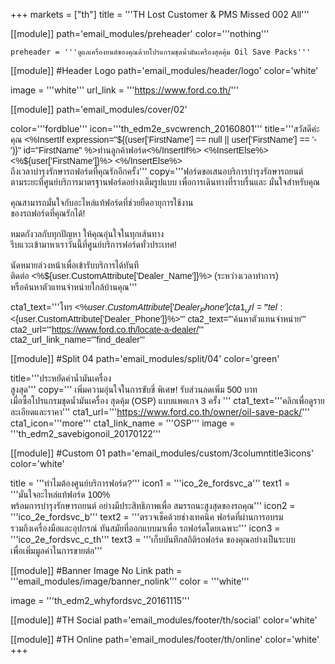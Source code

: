 +++
markets = ["th"]
title = '''TH Lost Customer & PMS Missed 002 All'''

[[module]]
path='email_modules/preheader'
color='''nothing'''

	preheader = '''ดูแลเครื่องยนต์ของคุณด้วยโปรแกรมชุดน้ำมันเครื่องสุดคุ้ม Oil Save Packs'''

[[module]] #Header Logo
path='email_modules/header/logo'
color='white'

  image = '''white'''
  url_link = '''https://www.ford.co.th/'''

[[module]]
path='email_modules/cover/02'

color='''fordblue'''
icon='''th_edm2e_svcwrench_20160801'''
title='''<span style="font-family:Tahoma, Verdana, Sans-serif">สวัสดีค่ะ คุณ <%InsertIf expression="${(user['FirstName'] == null || user['FirstName'] == '-')}" id="FirstName" %>ท่านลูกค้าฟอร์ด<%/InsertIf%> <%InsertElse%> <%${user['FirstName']}%> <%/InsertElse%><br />ถึงเวลาบำรุงรักษารถฟอร์ดที่คุณรักอีกครั้ง</span>'''
copy='''<span style="font-family:Tahoma, Verdana, Sans-serif"><span style="white-space:nowrap;">ฟอร์ดขอเสนอบริการบำรุงรักษารถยนต์</span> <br />
<span style="white-space:nowrap;"> ตามระยะที่ศูนย์บริการมาตรฐานฟอร์ดอย่างเต็มรูปแบบ</span> 
<span style="white-space:nowrap;"> เพื่อการเดินทางที่ราบรื่น</span>และ
<span style="white-space:nowrap;">มั่นใจสำหรับคุณ</span>
<br /><br />
<span style="white-space:nowrap;">คุณสามารถมั่นใจกับอะไหล่แท้ฟอร์ดที่ช่วยยืดอายุการใช้งาน</span><br />
<span style="white-space:nowrap;">ของรถฟอร์ดที่คุณรักได้!</span>
<br /><br />
<span style="white-space:nowrap;">หมดกังวลกับทุกปัญหา ให้คุณอุ่นใจในทุกเส้นทาง</span><br />
<span style="white-space:nowrap;">รีบแวะเข้ามาหาเราวันนี้ที่ศูนย์บริการฟอร์ดทั่วประเทศ!</span><br /><br />
<span style="white-space:nowrap;">นัดหมายล่วงหน้าเพื่อเข้ารับบริการได้ทันที</span> <br />
<span style="white-space:nowrap;">ติดต่อ <%${user.CustomAttribute['Dealer_Name']}%></span> <span style="white-space:nowrap;">(ระหว่างเวลาทำการ)</span><br />
<span style="white-space:nowrap;">หรือค้นหาตัวแทนจำหน่ายใกล้บ้านคุณ</span></span>'''

cta1_text='''<span style="font-family:Tahoma, Verdana, Sans-serif">โทร <%${user.CustomAttribute['Dealer_Phone']}%></span>'''
cta1_url='''tel:<%${user.CustomAttribute['Dealer_Phone']}%>'''
cta2_text='''<span style="font-family:Tahoma, Verdana, Sans-serif">ค้นหาตัวแทนจำหน่าย</span>'''
cta2_url='''https://www.ford.co.th/locate-a-dealer/'''
cta2_url_link_name='''find_dealer'''


[[module]] #Split 04
path='email_modules/split/04'
color='green'

  title='''<span style="font-family:Tahoma, Verdana, Sans-serif">ประหยัดค่าน้ำมันเครื่อง<br />สูงสุด</span>'''
  copy='''<span style="font-family:Tahoma, Verdana, Sans-serif;">
                                  <span style="white-space:nowrap;">เพิ่มความอุ่นใจในการขับขี่ พิเศษ!</span> 
                                    <span style="white-space:nowrap;">รับส่วนลดเพิ่ม 500 บาท</span> 
                                    <span style="white-space:nowrap;">เมื่อซื้อโปรแกรมชุดน้ำมันเครื่อง</span>
                                    <span style="white-space:nowrap;">สุดคุ้ม (OSP)</span> 
                                    <span style="white-space:nowrap;">แบบแพคเกจ 3 ครั้ง</span>
                                </span>'''
  cta1_text='''<span style="font-family:Tahoma, Verdana, Sans-serif">คลิกเพื่อดูรายละเอียดและราคา</span>'''
cta1_url='''https://www.ford.co.th/owner/oil-save-pack/'''
cta1_icon='''more'''
cta1_link_name = '''OSP'''
image = '''th_edm2_savebigonoil_20170122'''


[[module]] #Custom 01
path='email_modules/custom/3columntitle3icons'
color='white'

  title = '''<span style="font-family:Tahoma, Verdana, Sans-serif">ทำไมต้องศูนย์บริการฟอร์ด?</span>'''
  icon1 = '''ico_2e_fordsvc_a'''
  text1 = '''<span style="font-family:Tahoma, Verdana, Sans-serif"><span style="white-space:nowrap;">มั่นใจอะไหล่แท้ฟอร์ด</span> 
                    <span style="white-space:nowrap;">100%</span>  
                    <span style="white-space:nowrap;">พร้อมการบำรุงรักษารถยนต์</span>
                    <span style="white-space:nowrap;">อย่างมีประสิทธิภาพ</span>เพื่อ
                    <span style="white-space:nowrap;">สมรรถนะสูงสุดของรถคุณ</span></span>'''
  icon2 = '''ico_2e_fordsvc_b'''
  text2 = '''<span style="font-family:Tahoma, Verdana, Sans-serif"><span style="white-space:nowrap;">ตรวจเช็คด้วยช่างเทคนิค</span> 
                    <span style="white-space:nowrap;">ฟอร์ดที่ผ่านการอบรม</span> 
                    <span style="white-space:nowrap;">รวมถึงเครื่องมือและอุปกรณ์</span> 
                    <span style="white-space:nowrap;">ทันสมัยที่ออกแบบมาเพื่อ</span>
                    <span style="white-space:nowrap;">รถฟอร์ดโดยเฉพาะ</span></span>'''
  icon3 = '''ico_2e_fordsvc_c_th'''
  text3 = '''<span style="font-family:Tahoma, Verdana, Sans-serif"><span style="white-space:nowrap;">เก็บบันทึกสถิติรถฟอร์ด</span> 
                    <span style="white-space:nowrap;">ของคุณอย่างเป็นระบบ</span> 
                    <span style="white-space:nowrap;">เพื่อเพิ่มมูลค่าในการขายต่อ</span></span>'''

[[module]] #Banner Image No Link
path = '''email_modules/image/banner_nolink'''
color = '''white'''

  image = '''th_edm2_whyfordsvc_20161115'''
  
  
[[module]] #TH Social
path='email_modules/footer/th/social'
color='white'

[[module]] #TH Online
path='email_modules/footer/th/online'
color='white'
+++
